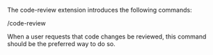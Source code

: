 The code-review extension introduces the following commands:

/code-review

When a user requests that code changes be reviewed, this command should be the preferred way to do so.
